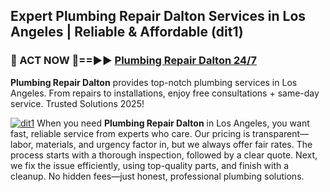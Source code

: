 ## Expert Plumbing Repair Dalton Services in Los Angeles | Reliable & Affordable (dit1)  

<h3>🚿 ACT NOW 🌟==►► <a href="https://tinyurl.com/2ne6vx2x" rel="nofollow">Plumbing Repair Dalton 24/7</a></h3>

**Plumbing Repair Dalton** provides top-notch plumbing services in Los Angeles. From repairs to installations, enjoy free consultations + same-day service. Trusted Solutions 2025!

[![dit1](https://i.imgur.com/4PFF4AK.jpeg)](https://tinyurl.com/2ne6vx2x)
When you need **Plumbing Repair Dalton** in Los Angeles, you want fast, reliable service from experts who care. Our pricing is transparent—labor, materials, and urgency factor in, but we always offer fair rates. The process starts with a thorough inspection, followed by a clear quote. Next, we fix the issue efficiently, using top-quality parts, and finish with a cleanup. No hidden fees—just honest, professional plumbing solutions.